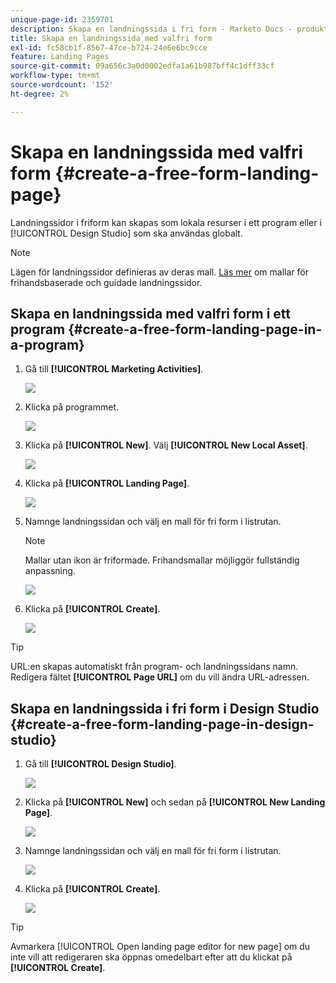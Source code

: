 ```yaml
---
unique-page-id: 2359701
description: Skapa en landningssida i fri form - Marketo Docs - produktdokumentation
title: Skapa en landningssida med valfri form
exl-id: fc58cb1f-8567-47ce-b724-24e6e6bc9cce
feature: Landing Pages
source-git-commit: 09a656c3a0d0002edfa1a61b987bff4c1dff33cf
workflow-type: tm+mt
source-wordcount: '152'
ht-degree: 2%

---
```


# Skapa en landningssida med valfri form {#create-a-free-form-landing-page}

Landningssidor i friform kan skapas som lokala resurser i ett program eller i [!UICONTROL Design Studio] som ska användas globalt.

>[!NOTE]
>
>Lägen för landningssidor definieras av deras mall. [Läs mer](/help/marketo/product-docs/demand-generation/landing-pages/understanding-landing-pages/understanding-free-form-vs-guided-landing-pages.md) om mallar för frihandsbaserade och guidade landningssidor.

## Skapa en landningssida med valfri form i ett program {#create-a-free-form-landing-page-in-a-program}

1. Gå till **[!UICONTROL Marketing Activities]**.

   ![](assets/login-marketing-activities.png)

1. Klicka på programmet.

   ![](assets/image2015-5-19-12-3a46-3a47.png)

1. Klicka på **[!UICONTROL New]**. Välj **[!UICONTROL New Local Asset]**.

   ![](assets/image2015-5-19-12-3a47-3a27.png)

1. Klicka på **[!UICONTROL Landing Page]**.

   ![](assets/image2014-9-16-12-3a58-3a49.png)

1. Namnge landningssidan och välj en mall för fri form i listrutan.

   >[!NOTE]
   >
   >Mallar utan ikon är friformade. Frihandsmallar möjliggör fullständig anpassning.

   ![](assets/image2015-5-19-12-3a51-3a13.png)

1. Klicka på **[!UICONTROL Create]**.

   ![](assets/image2015-5-19-12-3a52-3a8.png)

>[!TIP]
>
>URL:en skapas automatiskt från program- och landningssidans namn. Redigera fältet **[!UICONTROL Page URL]** om du vill ändra URL-adressen.

## Skapa en landningssida i fri form i Design Studio {#create-a-free-form-landing-page-in-design-studio}

1. Gå till **[!UICONTROL Design Studio]**.

   ![](assets/designstudio.png)

1. Klicka på **[!UICONTROL New]** och sedan på **[!UICONTROL New Landing Page]**.

   ![](assets/image2014-9-16-13-3a0-3a43.png)

1. Namnge landningssidan och välj en mall för fri form i listrutan.

   ![](assets/image2015-5-19-13-3a30-3a25.png)

1. Klicka på **[!UICONTROL Create]**.

   ![](assets/image2015-5-19-13-3a33-3a43.png)

>[!TIP]
>
>Avmarkera [!UICONTROL Open landing page editor for new page] om du inte vill att redigeraren ska öppnas omedelbart efter att du klickat på **[!UICONTROL Create]**.
